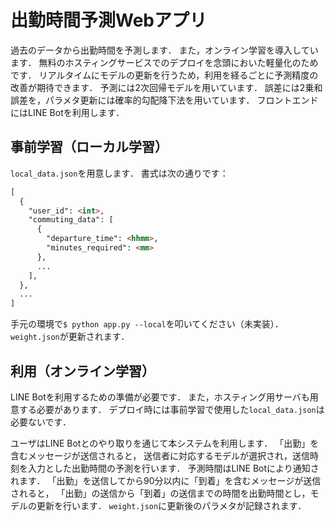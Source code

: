 # 出勤時間予測Webアプリ
過去のデータから出勤時間を予測します．
また，オンライン学習を導入しています．
無料のホスティングサービスでのデプロイを念頭においた軽量化のためです．
リアルタイムにモデルの更新を行うため，利用を経るごとに予測精度の改善が期待できます．
予測には2次回帰モデルを用いています．
誤差には2乗和誤差を，パラメタ更新には確率的勾配降下法を用いています．
フロントエンドにはLINE Botを利用します．


## 事前学習（ローカル学習）
`local_data.json`を用意します．
書式は次の通りです：
```markdown
[
  {
    "user_id": <int>,
    "commuting_data": [
      {
        "departure_time": <hhmm>,
        "minutes_required": <mm>
      },
      ...
    ],
  },
  ...
]
```
手元の環境で`$ python app.py --local`を叩いてください（未実装）．
`weight.json`が更新されます．


## 利用（オンライン学習）
LINE Botを利用するための準備が必要です．
また，ホスティング用サーバも用意する必要があります．
デプロイ時には事前学習で使用した`local_data.json`は必要ないです．

ユーザはLINE Botとのやり取りを通じて本システムを利用します．
「出勤」を含むメッセージが送信されると，
送信者に対応するモデルが選択され，送信時刻を入力とした出勤時間の予測を行います．
予測時間はLINE Botにより通知されます．
「出勤」を送信してから90分以内に「到着」を含むメッセージが送信されると，
「出勤」の送信から「到着」の送信までの時間を出勤時間とし，モデルの更新を行います．
`weight.json`に更新後のパラメタが記録されます．
